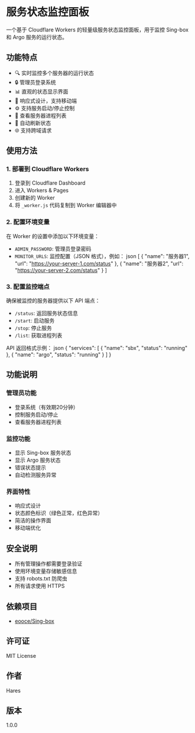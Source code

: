 # 服务状态监控面板

一个基于 Cloudflare Workers 的轻量级服务状态监控面板，用于监控 Sing-box 和 Argo 服务的运行状态。

## 功能特点

- 🔍 实时监控多个服务器的运行状态
- 🔒 管理员登录系统
- 📊 直观的状态显示界面
- 📱 响应式设计，支持移动端
- ⚙️ 支持服务启动/停止控制
- 📝 查看服务器进程列表
- 🔄 自动刷新状态
- 🌐 支持跨域请求

## 使用方法

### 1. 部署到 Cloudflare Workers

1. 登录到 Cloudflare Dashboard
2. 进入 Workers & Pages
3. 创建新的 Worker
4. 将 `_worker.js` 代码复制到 Worker 编辑器中

### 2. 配置环境变量

在 Worker 的设置中添加以下环境变量：

- `ADMIN_PASSWORD`: 管理员登录密码
- `MONITOR_URLS`: 监控配置（JSON 格式），例如：
json [
    {
        "name": "服务器1",
        "url": "https://your-server-1.com/status"
    },
    {
        "name": "服务器2",
        "url": "https://your-server-2.com/status"
    }
]

### 3. 配置监控端点

确保被监控的服务器提供以下 API 端点：

- `/status`: 返回服务状态信息
- `/start`: 启动服务
- `/stop`: 停止服务
- `/list`: 获取进程列表

API 返回格式示例：
json {
    "services": [
        {
            "name": "sbx",
            "status": "running"
        },
        {
            "name": "argo",
            "status": "running"
        }
    ]
}

## 功能说明

### 管理员功能
- 登录系统（有效期20分钟）
- 控制服务启动/停止
- 查看服务器进程列表

### 监控功能
- 显示 Sing-box 服务状态
- 显示 Argo 服务状态
- 错误状态提示
- 自动检测服务异常

### 界面特性
- 响应式设计
- 状态颜色标识（绿色正常，红色异常）
- 简洁的操作界面
- 移动端优化

## 安全说明

- 所有管理操作都需要登录验证
- 使用环境变量存储敏感信息
- 支持 robots.txt 防爬虫
- 所有请求使用 HTTPS

## 依赖项目

- [eooce/Sing-box](https://github.com/eooce/Sing-box)

## 许可证

MIT License

## 作者

Hares

## 版本

1.0.0
